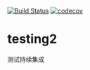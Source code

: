 [![Build Status](https://travis-ci.org/Duanzihuang/testing2.svg?branch=master)](https://travis-ci.org/Duanzihuang/testing2)
[![codecov](https://codecov.io/gh/Duanzihuang/testing2/branch/master/graph/badge.svg)](https://codecov.io/gh/Duanzihuang/testing2)
# testing2
测试持续集成
